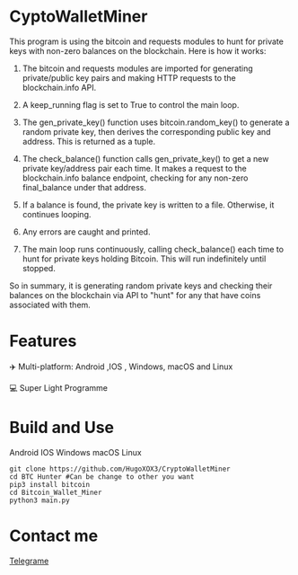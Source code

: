 # CyptoWalletMiner

This program is using the bitcoin and requests modules to hunt for private keys with non-zero balances on the blockchain. Here is how it works:

1. The bitcoin and requests modules are imported for generating private/public key pairs and making HTTP requests to the blockchain.info API.

2. A keep_running flag is set to True to control the main loop.

3. The gen_private_key() function uses bitcoin.random_key() to generate a random private key, then derives the corresponding public key and address. This is returned as a tuple. 

4. The check_balance() function calls gen_private_key() to get a new private key/address pair each time. It makes a request to the blockchain.info balance endpoint, checking for any non-zero final_balance under that address. 

5. If a balance is found, the private key is written to a file. Otherwise, it continues looping. 

6. Any errors are caught and printed.

7. The main loop runs continuously, calling check_balance() each time to hunt for private keys holding Bitcoin. This will run indefinitely until stopped.

So in summary, it is generating random private keys and checking their balances on the blockchain via API to "hunt" for any that have coins associated with them.

# Features
✈️ Multi-platform: Android ,IOS , Windows, macOS and Linux

💻 Super Light Programme

# Build and Use
Android IOS Windows macOS Linux
```
git clone https://github.com/HugoXOX3/CryptoWalletMiner
cd BTC Hunter #Can be change to other you want
pip3 install bitcoin
cd Bitcoin_Wallet_Miner
python3 main.py

```

# Contact me

[Telegrame](https://t.me/iamnotniko)
